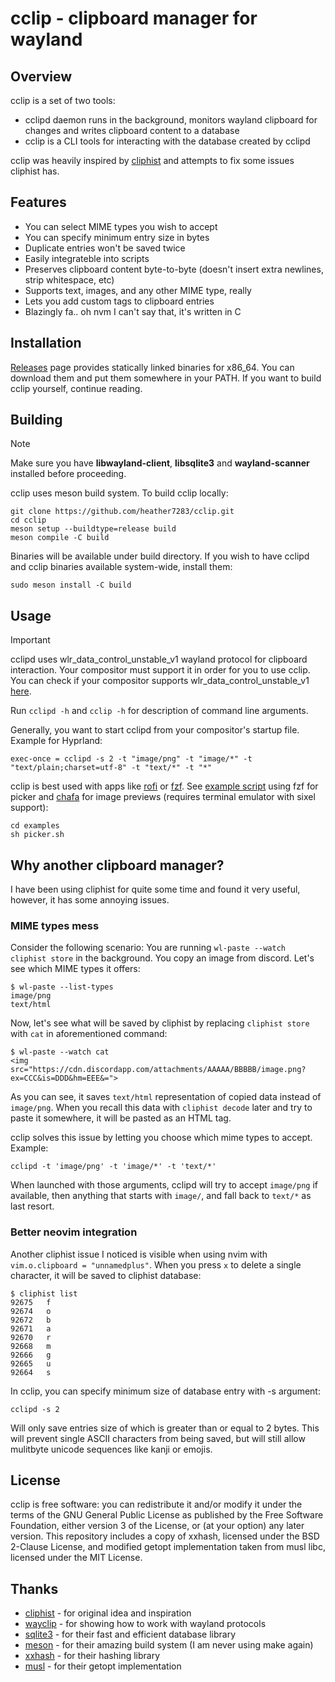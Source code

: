 # cclip - clipboard manager for wayland
## Overview
cclip is a set of two tools:
- cclipd daemon runs in the background, monitors wayland clipboard for changes and writes clipboard content to a database
- cclip is a CLI tools for interacting with the database created by cclipd

cclip was heavily inspired by [cliphist](https://github.com/sentriz/cliphist) and attempts to fix some issues cliphist has.

## Features
- You can select MIME types you wish to accept
- You can specify minimum entry size in bytes
- Duplicate entries won't be saved twice
- Easily integrateble into scripts
- Preserves clipboard content byte-to-byte (doesn't insert extra newlines, strip whitespace, etc)
- Supports text, images, and any other MIME type, really
- Lets you add custom tags to clipboard entries
- Blazingly fa.. oh nvm I can't say that, it's written in C

## Installation
[Releases](https://github.com/heather7283/cclip/releases) page provides statically linked binaries for x86_64. You can download them and put them somewhere in your PATH. If you want to build cclip yourself, continue reading.

## Building
> [!NOTE]
> Make sure you have **libwayland-client**, **libsqlite3** and **wayland-scanner** installed before proceeding.

cclip uses meson build system. To build cclip locally:
```
git clone https://github.com/heather7283/cclip.git
cd cclip
meson setup --buildtype=release build
meson compile -C build
```
Binaries will be available under build directory. If you wish to have cclipd and cclip binaries available system-wide, install them:
```
sudo meson install -C build
```

## Usage
> [!IMPORTANT]
> cclipd uses wlr_data_control_unstable_v1 wayland protocol for clipboard interaction. Your compositor must support it in order for you to use cclip.
> You can check if your compositor supports wlr_data_control_unstable_v1 [here](https://wayland.app/protocols/wlr-data-control-unstable-v1#compositor-support).

Run `cclipd -h` and `cclip -h` for description of command line arguments.

Generally, you want to start cclipd from your compositor's startup file. Example for Hyprland:
```
exec-once = cclipd -s 2 -t "image/png" -t "image/*" -t "text/plain;charset=utf-8" -t "text/*" -t "*"
```

cclip is best used with apps like [rofi](https://github.com/lbonn/rofi) or [fzf](https://github.com/junegunn/fzf). See [example script](examples/picker.sh) using fzf for picker and [chafa](https://github.com/hpjansson/chafa) for image previews (requires terminal emulator with sixel support):
```
cd examples
sh picker.sh
```

## Why another clipboard manager?
I have been using cliphist for quite some time and found it very useful, however, it has some annoying issues.

### MIME types mess
Consider the following scenario:
You are running `wl-paste --watch cliphist store` in the background. You copy an image from discord. Let's see which MIME types it offers:
```
$ wl-paste --list-types
image/png
text/html
```
Now, let's see what will be saved by cliphist by replacing `cliphist store` with `cat` in aforementioned command:
```
$ wl-paste --watch cat
<img src="https://cdn.discordapp.com/attachments/AAAAA/BBBBB/image.png?ex=CCC&is=DDD&hm=EEE&=">
```
As you can see, it saves `text/html` representation of copied data instead of `image/png`. When you recall this data with `cliphist decode` later and try to paste it somewhere, it will be pasted as an HTML tag.

cclip solves this issue by letting you choose which mime types to accept. Example:
```
cclipd -t 'image/png' -t 'image/*' -t 'text/*'
```
When launched with those arguments, cclipd will try to accept `image/png` if available, then anything that starts with `image/`, and fall back to `text/*` as last resort.

### Better neovim integration
Another cliphist issue I noticed is visible when using nvim with `vim.o.clipboard = "unnamedplus"`. When you press `x` to delete a single character, it will be saved to cliphist database:
```
$ cliphist list
92675   f
92674   o
92672   b
92671   a
92670   r
92668   m
92666   g
92665   u
92664   s
```
In cclip, you can specify minimum size of database entry with -s argument:
```
cclipd -s 2
```
Will only save entries size of which is greater than or equal to 2 bytes. This will prevent single ASCII characters from being saved, but will still allow mulitbyte unicode sequences like kanji or emojis.

## License
cclip is free software: you can redistribute it and/or modify it under the terms of the GNU General Public License as published by the Free Software Foundation, either version 3 of the License, or (at your option) any later version.
This repository includes a copy of xxhash, licensed under the BSD 2-Clause License, and modified getopt implementation taken from musl libc, licensed under the MIT License.

## Thanks
- [cliphist](https://github.com/sentriz/cliphist) - for original idea and inspiration
- [wayclip](https://git.sr.ht/~noocsharp/wayclip) - for showing how to work with wayland protocols
- [sqlite3](https://sqlite.org/index.html) - for their fast and efficient database library
- [meson](https://mesonbuild.com/) - for their amazing build system (I am never using make again)
- [xxhash](https://xxhash.com/) - for their hashing library
- [musl](https://musl.libc.org/) - for their getopt implementation
